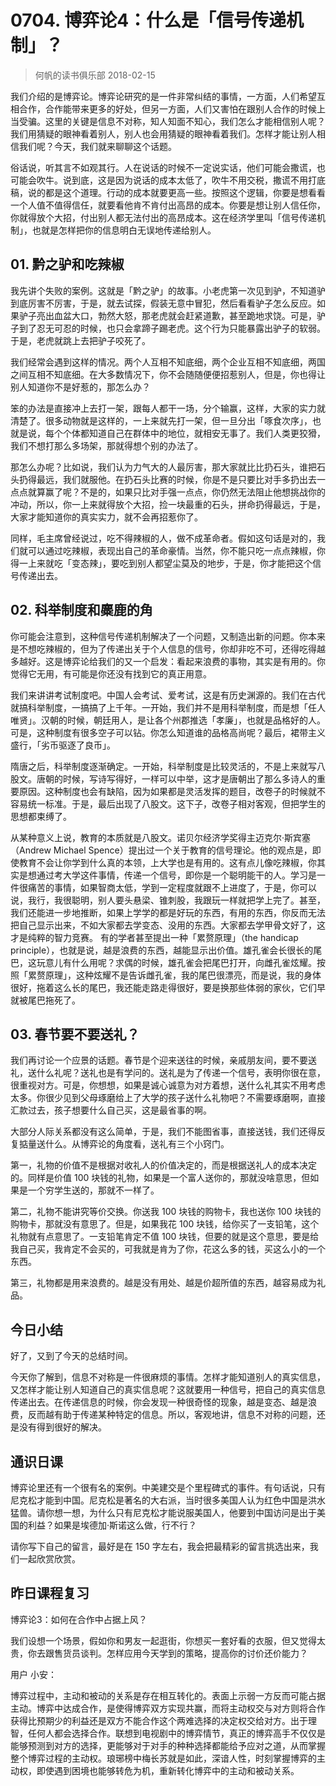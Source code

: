 # 0704. 博弈论4：什么是「信号传递机制」？
> 何帆的读书俱乐部
2018-02-15

我们介绍的是博弈论。博弈论研究的是一件非常纠结的事情，一方面，人们希望互相合作，合作能带来更多的好处，但另一方面，人们又害怕在跟别人合作的时候上当受骗。这里的关键是信息不对称，知人知面不知心，我们怎么才能相信别人呢？我们用猜疑的眼神看着别人，别人也会用猜疑的眼神看着我们。怎样才能让别人相信我们呢？今天，我们就来聊聊这个话题。

俗话说，听其言不如观其行。人在说话的时候不一定说实话，他们可能会撒谎，也可能会吹牛。说到底，这是因为说话的成本太低了，吹牛不用交税，撒谎不用打底稿，说的都是这个道理。行动的成本就要更高一些。按照这个逻辑，你要是想看看一个人值不值得信任，就要看他肯不肯付出高昂的成本。你要是想让别人信任你，你就得放个大招，付出别人都无法付出的高昂成本。这在经济学里叫「信号传递机制」，也就是怎样把你的信息明白无误地传递给别人。

## 01. 黔之驴和吃辣椒

我先讲个失败的案例。这就是「黔之驴」的故事。小老虎第一次见到驴，不知道驴到底厉害不厉害，于是，就去试探，假装无意中冒犯，然后看看驴子怎么反应。如果驴子亮出血盆大口，勃然大怒，那老虎就会赶紧道歉，甚至跪地求饶。可是，驴子到了忍无可忍的时候，也只会拿蹄子踢老虎。这个行为只能暴露出驴子的软弱。于是，老虎就跳上去把驴子咬死了。

我们经常会遇到这样的情况。两个人互相不知底细，两个企业互相不知底细，两国之间互相不知底细。在大多数情况下，你不会随随便便招惹别人，但是，你也得让别人知道你不是好惹的，那怎么办？

笨的办法是直接冲上去打一架，跟每人都干一场，分个输赢，这样，大家的实力就清楚了。很多动物就是这样的，一上来就先打一架，但一旦分出「啄食次序」，也就是说，每个个体都知道自己在群体中的地位，就相安无事了。我们人类更狡猾，我们不想打那么多场架，那就得想个别的办法了。

那怎么办呢？比如说，我们认为力气大的人最厉害，那大家就比比扔石头，谁把石头扔得最远，我们就服他。在扔石头比赛的时候，你是不是只要比对手多扔出去一点点就算赢了呢？不是的，如果只比对手强一点点，你仍然无法阻止他想挑战你的冲动，所以，你一上来就得放个大招，捡一块最重的石头，拼命扔得最远，于是，大家才能知道你的真实实力，就不会再招惹你了。

同样，毛主席曾经说过，吃不得辣椒的人，做不成革命者。假如这句话是对的，我们就可以通过吃辣椒，表现出自己的革命豪情。当然，你不能只吃一点点辣椒，你得一上来就吃「变态辣」，要吃到别人都望尘莫及的地步，于是，你才能把这个信号传递出去。

## 02. 科举制度和麋鹿的角

你可能会注意到，这种信号传递机制解决了一个问题，又制造出新的问题。你本来是不想吃辣椒的，但为了传递出关于个人信息的信号，你却非吃不可，还得吃得越多越好。这是博弈论给我们的又一个启发：看起来浪费的事物，其实是有用的。你觉得它无用，有可能是你还没有找到它的真正用意。

我们来讲讲考试制度吧。中国人会考试、爱考试，这是有历史渊源的。我们在古代就搞科举制度，一搞搞了上千年。一开始，我们并不是用科举制度，而是想「任人唯贤」。汉朝的时候，朝廷用人，是让各个州郡推选「孝廉」，也就是品格好的人。可是，这种制度有很多空子可以钻。你怎么知道谁的品格高尚呢？最后，裙带主义盛行，「劣币驱逐了良币」。

隋唐之后，科举制度逐渐确定。一开始，科举制度是比较灵活的，不是上来就写八股文。唐朝的时候，写诗写得好，一样可以中举，这才是唐朝出了那么多诗人的重要原因。这种制度也会有缺陷，因为如果都是灵活发挥的题目，改卷子的时候就不容易统一标准。于是，最后出现了八股文。这下子，改卷子相对客观，但把学生的思想都束缚了。

从某种意义上说，教育的本质就是八股文。诺贝尔经济学奖得主迈克尔·斯宾塞（Andrew Michael Spence）提出过一个关于教育的信号理论。他的观点是，即使教育不会让你学到什么真的本领，上大学也是有用的。这有点儿像吃辣椒，你其实是想通过考大学这件事情，传递一个信号，即你是一个聪明能干的人。学习是一件很痛苦的事情，如果智商太低，学到一定程度就跟不上进度了，于是，你可以说，我行，我很聪明，别人要头悬梁、锥刺股，我跟玩一样就把学上完了。甚至，我们还能进一步地推断，如果上学学的都是好玩的东西，有用的东西，你反而无法把自己显示出来，不如大家都去学变态、没用的东西。大家都去学甲骨文好了，这才是纯粹的智力竞赛。
有的学者甚至提出一种「累赘原理」（the handicap principle），也就是说，越是浪费的东西，越能显示出价值。雄孔雀会长很长的尾巴，这玩意儿有什么用呢？求偶的时候，雄孔雀会把尾巴打开，向雌孔雀炫耀。按照「累赘原理」，这种炫耀不是告诉雌孔雀，我的尾巴很漂亮，而是说，我的身体很好，拖着这么长的尾巴，我还能走路走得很好，要是换那些体弱的家伙，它们早就被尾巴拖死了。

## 03. 春节要不要送礼？

我们再讨论一个应景的话题。春节是个迎来送往的时候，亲戚朋友间，要不要送礼，送什么礼呢？送礼也是有学问的。送礼是为了传递一个信号，表明你很在意，很重视对方。可是，你想想，如果是诚心诚意为对方着想，送什么礼其实不用考虑太多。你很少见到父母琢磨给上了大学的孩子送什么礼物吧？不需要琢磨啊，直接汇款过去，孩子想要什么自己买，这是最省事的啊。

大部分人际关系都没有这么简单，于是，我们不能图省事，直接送钱，我们还得反复掂量送什么。从博弈论的角度看，送礼有三个小窍门。

第一，礼物的价值不是根据对收礼人的价值决定的，而是根据送礼人的成本决定的。同样是价值 100 块钱的礼物，如果是一个富人送你的，那就没啥意思，但如果是一个穷学生送的，那就不一样了。

第二，礼物不能讲究等价交换。你送我 100 块钱的购物卡，我也送你 100 块钱的购物卡，那就没有意思了。但是，如果我花 100 块钱，给你买了一支铅笔，这个礼物就有点意思了。一支铅笔肯定不值 100 块钱，但要的就是这个意思，要是给我自己买，我肯定不会买的，可我就是肯为了你，花这么多的钱，买这么小的一个东西。

第三，礼物都是用来浪费的。越是没有用处、越是价超所值的东西，越容易成为礼品。

## 今日小结

好了，又到了今天的总结时间。

今天你了解到，信息不对称是一件很麻烦的事情。怎样才能知道别人的真实信息，又怎样才能让别人知道自己的真实信息呢？这就要用一种信号，把自己的真实信息传递出去。在传递信息的时候，你会发现一种很奇怪的现象，越是变态、越是浪费，反而越有助于传递某种特定的信息。所以，客观地讲，信息不对称的问题，还是没有得到很好的解决。

## 通识日课

博弈论里还有一个很有名的案例。中美建交是个里程碑式的事件。有句话说，只有尼克松才能到中国。尼克松是著名的大右派，当时很多美国人认为红色中国是洪水猛兽。请你想一想，为什么只有尼克松才能说服美国人，他要到中国访问是出于美国的利益？如果是埃德加·斯诺这么做，行不行？

请你写下自己的留言，最好是在 150 字左右，我会把最精彩的留言挑选出来，我们一起欣赏欣赏。

## 昨日课程复习

博弈论3：如何在合作中占据上风？

我们设想一个场景，假如你和男友一起逛街，你想买一套好看的衣服，但又觉得太贵，你去跟售货员谈判。怎样应用今天学到的策略，提高你的讨价还价能力？

用户 小安：

博弈过程中，主动和被动的关系是存在相互转化的。表面上示弱一方反而可能占据主动。博弈中达成合作，是使得博弈双方实现共赢，而将主动权交与对方则将合作获得比预期少的利益还是双方不能合作这个两难选择的决定权交给对方。出于理智，任何人都会选择合作。联想到电视剧中的博弈情节，真正的博弈高手不仅仅是能够预测到对方的选择，更能够对于对手的种种选择都能给予应对之道，从而掌握整个博弈过程的主动权。琅琊榜中梅长苏就是如此，深谙人性，时刻掌握博弈的主动权，即使遇到困境也能够转危为机，重新转化博弈中的主动和被动关系。




